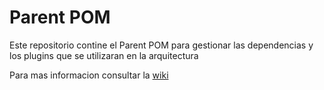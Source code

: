 # Parent POM

Este repositorio contine el Parent POM para gestionar las dependencias y los plugins que se utilizaran en la arquitectura

Para mas informacion consultar la [wiki](https://github.com/abeldevelop/backend-architecture/wiki/Parent-POM)
